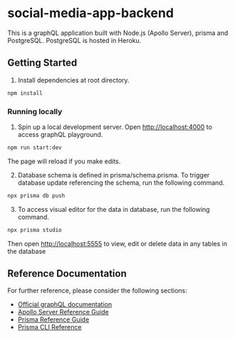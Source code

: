 # social-media-app-backend

This is a graphQL application built with Node.js (Apollo Server), prisma and PostgreSQL.
PostgreSQL is hosted in Heroku.

## Getting Started

1. Install dependencies at root directory.

```bash
npm install
```

### Running locally

1. Spin up a local development server. Open [http://localhost:4000](http://localhost:4000) to access graphQL playground.

```bash
npm run start:dev
```

The page will reload if you make edits.

2. Database schema is defined in prisma/schema.prisma. To trigger database update referencing the schema, run the following command.

```bash
npx prisma db push
```

3. To access visual editor for the data in database, run the following command.

```bash
npx prisma studio
```

Then open [http://localhost:5555](http://localhost:5555) to view, edit or delete data in any tables in the database

## Reference Documentation

For further reference, please consider the following sections:

- [Official graphQL documentation](https://graphql.org/code/#javascript)
- [Apollo Server Reference Guide](https://www.apollographql.com/docs/apollo-server/)
- [Prisma Reference Guide](https://www.prisma.io/docs/getting-started/setup-prisma/start-from-scratch/relational-databases-typescript-postgres)
- [Prisma CLI Reference](https://www.prisma.io/docs/reference/api-reference/command-reference)
